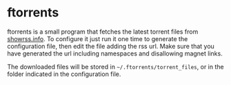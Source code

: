 ftorrents
=========

ftorrents is a small program that fetches the latest torrent files from [showrss.info](http://showrss.info). To configure it just run it one time to generate the configuration file, then edit the file adding the rss url. Make sure that you have generated the url including namespaces and disallowing magnet links. 

The downloaded files will be stored in ```~/.ftorrents/torrent_files```, or in the folder indicated in the configuration file.
